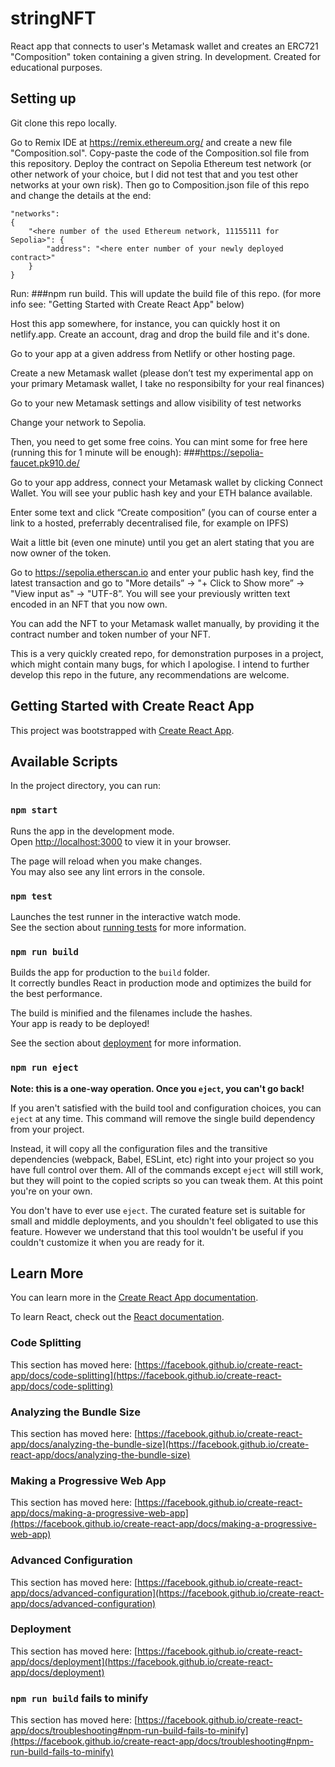 # stringNFT

React app that connects to user's Metamask wallet and creates an ERC721 "Composition" token containing a given string.
In development. Created for educational purposes.

## Setting up

Git clone this repo locally.

Go to Remix IDE at https://remix.ethereum.org/ and create a new file "Composition.sol". Copy-paste the code of the Composition.sol file from this repository. Deploy the contract on Sepolia Ethereum test network (or other network of your choice, but I did not test that and you test other networks at your own risk). Then go to Composition.json file of this repo and change the details at the end:
```
"networks": 
{
	"<here number of the used Ethereum network, 11155111 for Sepolia>": {
		"address": "<here enter number of your newly deployed contract>" 
	}
}
```
Run: ###npm run build. 
This will update the build file of this repo. (for more info see: "Getting Started with Create React App" below)

Host this app somewhere, for instance, you can quickly host it on netlify.app. Create an account, drag and drop the build file and it's done.

Go to your app at a given address from Netlify or other hosting page.

Create a new Metamask wallet (please don’t test my experimental app on your primary Metamask wallet, I take no responsibilty for your real finances)

Go to your new Metamask settings and allow visibility of test networks

Change your network to Sepolia.

Then, you need to get some free coins. You can mint some for free here (running this for 1 minute will be enough):
###https://sepolia-faucet.pk910.de/

Go to your app address, connect your Metamask wallet by clicking Connect Wallet. You will see your public hash key and your ETH balance available.

Enter some text and click “Create composition” (you can of course enter a link to a hosted, preferrably decentralised file, for example on IPFS)

Wait a little bit (even one minute) until you get an alert stating that you are now owner of the token.

Go to https://sepolia.etherscan.io and enter your public hash key, find the latest transaction and go to "More details” -> "+ Click to Show more” -> "View input as" -> "UTF-8”. You will see your previously written text encoded in an NFT that you now own.

You can add the NFT to your Metamask wallet manually, by providing it the contract number and token number of your NFT.

This is a very quickly created repo, for demonstration purposes in a project, which might contain many bugs, for which I apologise. I intend to further develop this repo in the future, any recommendations are welcome.

## Getting Started with Create React App

This project was bootstrapped with [Create React App](https://github.com/facebook/create-react-app).

## Available Scripts

In the project directory, you can run:

### `npm start`

Runs the app in the development mode.\
Open [http://localhost:3000](http://localhost:3000) to view it in your browser.

The page will reload when you make changes.\
You may also see any lint errors in the console.

### `npm test`

Launches the test runner in the interactive watch mode.\
See the section about [running tests](https://facebook.github.io/create-react-app/docs/running-tests) for more information.

### `npm run build`

Builds the app for production to the `build` folder.\
It correctly bundles React in production mode and optimizes the build for the best performance.

The build is minified and the filenames include the hashes.\
Your app is ready to be deployed!

See the section about [deployment](https://facebook.github.io/create-react-app/docs/deployment) for more information.

### `npm run eject`

**Note: this is a one-way operation. Once you `eject`, you can't go back!**

If you aren't satisfied with the build tool and configuration choices, you can `eject` at any time. This command will remove the single build dependency from your project.

Instead, it will copy all the configuration files and the transitive dependencies (webpack, Babel, ESLint, etc) right into your project so you have full control over them. All of the commands except `eject` will still work, but they will point to the copied scripts so you can tweak them. At this point you're on your own.

You don't have to ever use `eject`. The curated feature set is suitable for small and middle deployments, and you shouldn't feel obligated to use this feature. However we understand that this tool wouldn't be useful if you couldn't customize it when you are ready for it.

## Learn More

You can learn more in the [Create React App documentation](https://facebook.github.io/create-react-app/docs/getting-started).

To learn React, check out the [React documentation](https://reactjs.org/).

### Code Splitting

This section has moved here: [https://facebook.github.io/create-react-app/docs/code-splitting](https://facebook.github.io/create-react-app/docs/code-splitting)

### Analyzing the Bundle Size

This section has moved here: [https://facebook.github.io/create-react-app/docs/analyzing-the-bundle-size](https://facebook.github.io/create-react-app/docs/analyzing-the-bundle-size)

### Making a Progressive Web App

This section has moved here: [https://facebook.github.io/create-react-app/docs/making-a-progressive-web-app](https://facebook.github.io/create-react-app/docs/making-a-progressive-web-app)

### Advanced Configuration

This section has moved here: [https://facebook.github.io/create-react-app/docs/advanced-configuration](https://facebook.github.io/create-react-app/docs/advanced-configuration)

### Deployment

This section has moved here: [https://facebook.github.io/create-react-app/docs/deployment](https://facebook.github.io/create-react-app/docs/deployment)

### `npm run build` fails to minify

This section has moved here: [https://facebook.github.io/create-react-app/docs/troubleshooting#npm-run-build-fails-to-minify](https://facebook.github.io/create-react-app/docs/troubleshooting#npm-run-build-fails-to-minify)
